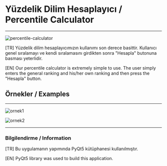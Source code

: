 # Yüzdelik Dilim Hesaplayıcı / Percentile Calculator

---

![percentile-calculator](https://github.com/YazilimciAmaAcemiOlan/Percentile-Calculator/assets/127662417/3fd056f9-3b25-4f82-a34b-5bcf0ddcb72f)


[TR]
Yüzdelik dilim hesaplayıcımızın kullanımı son derece basittir. Kullanıcı genel sıralamayı ve kendi sıralamasını girdikten sonra "Hesapla" butonuna basması yeterlidir.

[EN]
Our percentile calculator is extremely simple to use. The user simply enters the general ranking and his/her own ranking and then press the "Hesapla" button.

## Örnekler / Examples

---

![ornek1](https://github.com/YazilimciAmaAcemiOlan/Percentile-Calculator/assets/127662417/efc822a9-2c3d-4f95-a3d0-7afbf77e67f0)

![ornek2](https://github.com/YazilimciAmaAcemiOlan/Percentile-Calculator/assets/127662417/9709f50a-11e5-4063-a0b3-92f34eef08df)


---

### Bilgilendirme / Information
[TR]
Bu uygulamanın yapımında PyQt5 kütüphanesi kullanılmıştır.

[EN]
PyQt5 library was used to build this application.
